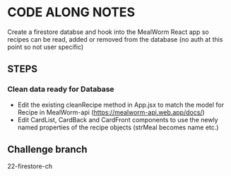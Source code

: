 # CODE ALONG NOTES

Create a firestore databse and hook into the MealWorm React app so recipes can be read, added or removed from the database (no auth at this point so not user specific)

## STEPS


### Clean data ready for Database

- Edit the existing cleanRecipe method in App.jsx to match the model for Recipe in MealWorm-api (https://mealworm-api.web.app/docs/)
- Edit CardList, CardBack and CardFront components to use the newly named properties of the recipe objects (strMeal becomes name etc.)



## Challenge branch

22-firestore-ch
